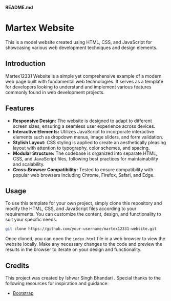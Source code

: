 **README.md**

# Martex Website

This is a model website created using HTML, CSS, and JavaScript for showcasing various web development techniques and design elements.


## Introduction

Martex12331 Website is a simple yet comprehensive example of a modern web page built with fundamental web technologies. It serves as a template for developers looking to understand and implement various features commonly found in web development projects.

## Features

- **Responsive Design:** The website is designed to adapt to different screen sizes, ensuring a seamless user experience across devices.
- **Interactive Elements:** Utilizes JavaScript to incorporate interactive elements such as dropdown menus, image sliders, and form validation.
- **Stylish Layout:** CSS styling is applied to create an aesthetically pleasing layout with attention to typography, color schemes, and spacing.
- **Modular Structure:** The codebase is organized into separate HTML, CSS, and JavaScript files, following best practices for maintainability and scalability.
- **Cross-Browser Compatibility:** Tested to ensure compatibility with popular web browsers including Chrome, Firefox, Safari, and Edge.

## Usage

To use this template for your own project, simply clone this repository and modify the HTML, CSS, and JavaScript files according to your requirements. You can customize the content, design, and functionality to suit your specific needs.

```bash
git clone https://github.com/your-username/martex12331-website.git
```

Once cloned, you can open the `index.html` file in a web browser to view the website locally. Make any necessary changes to the code and preview the results in the browser to iterate on your design and functionality.

## Credits

This project was created by Ishwar Singh Bhandari . Special thanks to the following resources for inspiration and guidance:

- [Bootstrap](https://getbootstrap.com/)

